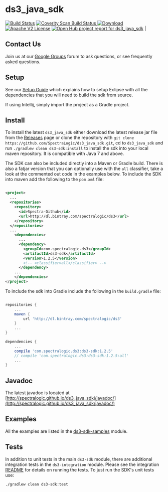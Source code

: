 ds3_java_sdk
============

[![Build Status](https://travis-ci.org/SpectraLogic/ds3_java_sdk.svg)](https://travis-ci.org/SpectraLogic/ds3_java_sdk)
<a href="https://scan.coverity.com/projects/4624">
  <img alt="Coverity Scan Build Status"
       src="https://scan.coverity.com/projects/4624/badge.svg"/>
</a>
[![Download](https://api.bintray.com/packages/spectralogic/ds3/ds3_java_sdk/images/download.svg) ](https://bintray.com/spectralogic/ds3/ds3_java_sdk/_latestVersion) 
[![Apache V2 License](http://img.shields.io/badge/license-Apache%20V2-blue.svg)](https://github.com/SpectraLogic/ds3_java_sdk/blob/master/LICENSE.md) [![Open Hub project report for ds3_java_sdk](https://www.openhub.net/p/ds3_java_sdk/widgets/project_thin_badge.gif)](https://www.openhub.net/p/ds3_java_sdk?ref=sample) |

## Contact Us

Join us at our [Google Groups](https://groups.google.com/d/forum/spectralogicds3-sdks) forum to ask questions, or see frequently asked questions.

## Setup

See our [Setup Guide](./SETUP.md) which explains how to setup Eclipse with all the dependencies that you will need to build the sdk from source.

If using Intellij, simply import the project as a Gradle project.

## Install

To install the latest `ds3_java_sdk` either download the latest release jar file from the [Releases](../../releases) page or clone the repository with `git clone https://github.com/SpectraLogic/ds3_java_sdk.git`, cd to `ds3_java_sdk` and run `./gradlew clean ds3-sdk:install` to install the sdk into your local maven repository.  It is compatible with Java 7 and above.

The SDK can also be included directly into a Maven or Gradle build. There is also a fatjar version that you can optionally use with the `all` classifier, take a look at the commented out code in the examples below.  To include the SDK  into maven add the following to the `pom.xml` file:

```xml

<project>
  ...
  <repositories>
    <repository>
      <id>Spectra-Github</id>
      <url>http://dl.bintray.com/spectralogic/ds3</url>
    </repository>
  </repositories>
  ...
    <dependencies>
      ...
      <dependency>
        <groupId>com.spectralogic.ds3</groupId>
        <artifactId>ds3-sdk</artifactId>
        <version>1.2.5</version>
        <!-- <classifier>all</classifier> -->
      </dependency>
    ...  
    </dependencies>
</project>

```

To include the sdk into Gradle include the following in the `build.gradle` file:

```groovy

repositories {
    ...
    maven {
        url 'http://dl.bintray.com/spectralogic/ds3'
    }
    ...
}

dependencies {
    ...
    compile 'com.spectralogic.ds3:ds3-sdk:1.2.5'
    // compile 'com.spectralogic.ds3:ds3-sdk:1.2.5:all'
    ...
}

```
## Javadoc

The latest javadoc is located at [http://spectralogic.github.io/ds3_java_sdkj/javadoc/](http://spectralogic.github.io/ds3_java_sdk/javadoc/)

## Examples

All the examples are listed in the [ds3-sdk-samples](ds3-sdk-samples/src/main/java/com/spectralogic/ds3client/samples/) module.

## Tests

In addition to unit tests in the main `ds3-sdk` module, there are additional integration tests in the `ds3-integration` module.  Please see the integration [README](ds3-sdk-integration/README.md) for details on running the tests.  To just run the SDK's unit tests use:

    ./gradlew clean ds3-sdk:test
